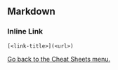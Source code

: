 ## Markdown 

### Inline Link
```
[<link-title>](<url>)
```


[Go back to the Cheat Sheets menu.](../README.md)
